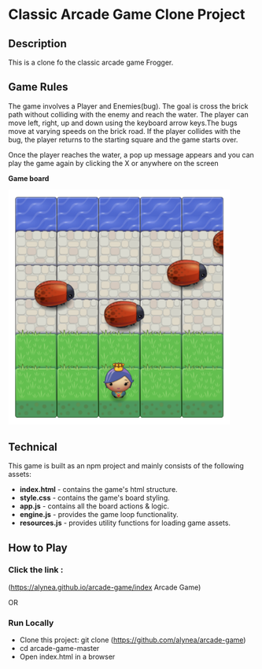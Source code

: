 # Classic Arcade Game Clone Project
## Description
This is a clone fo the classic arcade game Frogger.

## Game Rules
The game involves a Player and Enemies(bug). The goal is cross the brick path without colliding with the enemy and reach the water.
The player can move left, right, up and down using the keyboard arrow keys.The bugs move at varying speeds on the brick road. If the player collides with the bug, the player returns to the starting square and the game starts over.

Once the player reaches the water, a pop up message appears and you can play the game again by clicking the X or anywhere on the screen 

**Game board**

<img src="./Screenshot.png" width="450">

## Technical

This game is built as an npm project and mainly consists of the following assets:

* **index.html** - contains the game's html structure.
* **style.css** - contains the game's board styling.
* **app.js** - contains all the board actions & logic.
* **engine.js** - provides the game loop functionality.
* **resources.js** - provides utility functions for loading game assets.

## How to Play
### Click the link :
(https://alynea.github.io/arcade-game/index Arcade Game)

OR

### Run Locally
* Clone this project: git clone (https://github.com/alynea/arcade-game)
* cd arcade-game-master
* Open index.html in a browser
